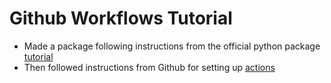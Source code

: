 # Github Workflows Tutorial

- Made a package following instructions from the official python package [tutorial](https://packaging.python.org/en/latest/tutorials/packaging-projects/)
- Then followed instructions from Github for setting up [actions](https://docs.github.com/en/actions/learn-github-actions/understanding-github-actions)



